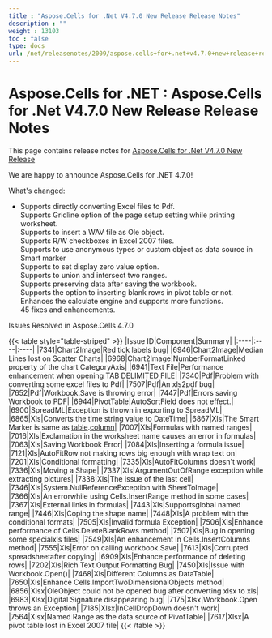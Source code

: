 ```yaml
---
title : "Aspose.Cells for .Net V4.7.0 New Release Release Notes" 
description : "" 
weight : 13103 
toc : false
type: docs
url: /net/releasenotes/2009/aspose.cells+for+.net+v4.7.0+new+release+release+notes/
---
```


# Aspose.Cells for .NET : Aspose.Cells for .Net V4.7.0 New Release Release Notes


This page contains release notes for [Aspose.Cells for .Net V4.7.0 New Release](http://www.aspose.com/downloads/cells/net/new-releases/aspose.cells-for-.net-v4.7.0-new-release/)

We are happy to announce Aspose.Cells for .NET 4.7.0!

What's changed:

*   Supports directly converting Excel files to Pdf.  
    Supports Gridline option of the page setup setting while printing worksheet.  
    Supports to insert a WAV file as Ole object.  
    Supports R/W checkboxes in Excel 2007 files.  
    Supports to use anonymous types or custom object as data source in Smart marker  
    Supports to set display zero value option.  
    Supports to union and intersect two ranges.  
    Supports preserving data after saving the workbook.  
    Supports the option to inserting blank rows in pivot table or not.  
    Enhances the calculate engine and supports more functions.  
    45 fixes and enhancements.

Issues Resolved in Aspose.Cells 4.7.0

{{< table style="table-striped" >}}
|Issue ID|Component|Summary|
|:----|:----|:----|
|7341|Chart2Image|Red tick labels bug|
|6946|Chart2Image|Median Lines lost on Scatter Charts|
|6968|Chart2Image|NumberFormatLinked property of the chart CategoryAxis|
|6941|Text File|Performance enhancement when opening TAB DELIMITED FILE|
|7340|Pdf|Problem with converting some excel files to Pdf|
|7507|Pdf|An xls2pdf bug|
|7652|Pdf|Workbook.Save is throwing error|
|7447|Pdf|Errors saving Workbook to PDF|
|6944|PivotTable|AutoSortField does not effect.|
|6900|SpreadML|Exception is thrown in exporting to SpreadML|
|6865|Xls|Converts the time string value to DateTime|
|6867|Xls|The Smart Marker is same as [table](/pages/createpage.action?spaceKey=cellsnet&title=table&linkCreation=true&fromPageId=5013687).[column](/pages/createpage.action?spaceKey=cellsnet&title=column&linkCreation=true&fromPageId=5013687)|
|7007|Xls|Formulas with named ranges|
|7016|Xls|Exclamation in the worksheet name causes an error in formulas|
|7063|Xls|Saving Workbook Error|
|7084|Xls|Inserting a formula issue|
|7121|Xls|AutoFitRow not making rows big enough with wrap text on|
|7201|Xls|Conditional formatting|
|7335|Xls|AutoFitColumns doesn't work|
|7336|Xls|Moving a Shape|
|7337|Xls|ArgumentOutOfRange exception while extracting pictures|
|7338|Xls|The issue of the last cell|
|7346|Xls|System.NullReferenceException with SheetToImage|
|7366|Xls|An errorwhile using Cells.InsertRange method in some cases|
|7367|Xls|External links in formulas|
|7443|Xls|Supportsglobal named range|
|7446|Xls|Coping the shape name|
|7448|Xls|A problem with the conditional formats|
|7505|Xls|Invalid formula Exception|
|7506|Xls|Enhance performance of Cells.DeleteBlankRows method|
|7507|Xls|Bug in opening some specialxls files|
|7549|Xls|An enhancement in Cells.InsertColumns method|
|7555|Xls|Error on calling workbook.Save|
|7613|Xls|Corrupted spreadsheetafter copying|
|6909|Xls|Enhance performance of deleting rows|
|7202|Xls|Rich Text Output Formatting Bug|
|7450|Xls|Issue with Workbook.Open()|
|7468|Xls|Different Columns as DataTable|
|7650|Xls|Enhance Cells.ImportTwoDimensionalObjects method|
|6856|Xlsx|OleObject could not be opened bug after converting xlsx to xls|
|6983|Xlsx|Digital Signature disappearing bug|
|7175|Xlsx|Workbook.Open throws an Exception|
|7185|Xlsx|InCellDropDown doesn't work|
|7564|Xlsx|Named Range as the data source of PivotTable|
|7617|Xlsx|A pivot table lost in Excel 2007 file|
{{< /table >}}

